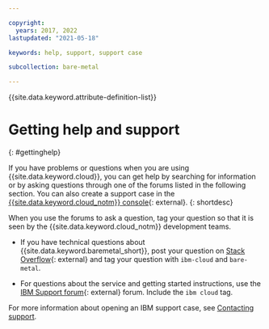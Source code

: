 ```yaml
---

copyright:
  years: 2017, 2022
lastupdated: "2021-05-18"

keywords: help, support, support case

subcollection: bare-metal

---
```


{{site.data.keyword.attribute-definition-list}}


# Getting help and support
{: #gettinghelp}

If you have problems or questions when you are using {{site.data.keyword.cloud}}, you can get help by searching for information or by asking questions through one of the forums listed in the following section. You can also create a support case in the [{{site.data.keyword.cloud_notm}} console](https://cloud.ibm.com/unifiedsupport/cases/add){: external}.
{: shortdesc}

When you use the forums to ask a question, tag your question so that it is seen by the {{site.data.keyword.cloud_notm}} development teams.

* If you have technical questions about {{site.data.keyword.baremetal_short}}, post your question on [Stack Overflow](http://stackoverflow.com/search?q=bare-metal+ibm-cloud){: external} and tag your question with `ibm-cloud` and `bare-metal`.

* For questions about the service and getting started instructions, use the [IBM Support forum](https://www.ibm.com/mysupport/s/forumshome){: external} forum. Include the `ibm cloud` tag.

For more information about opening an IBM support case, see [Contacting support](/docs/get-support?topic=get-support-using-avatar).

